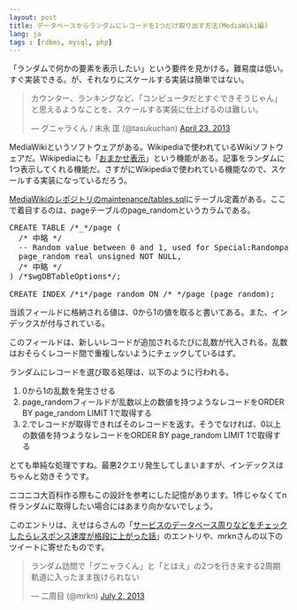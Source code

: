 ```yaml
---
layout: post
title: データベースからランダムにレコードを1つだけ取り出す方法(MediaWiki編)
lang: ja
tags : [rdbms, mysql, php]
---
```

「ランダムで何かの要素を表示したい」という要件を見かける。難易度は低い。すぐ実装できる。が、それなりにスケールする実装は簡単ではない。

<blockquote class="twitter-tweet"><p>カウンター、ランキングなど、「コンピュータだとすぐできそうじゃん」と思えるようなことを、スケールする実装に仕上げるのは難しい。</p>&mdash; グニャラくん / 末永 匡 (@tasukuchan) <a href="https://twitter.com/tasukuchan/statuses/326538208420712449">April 23, 2013</a></blockquote>
<script async src="//platform.twitter.com/widgets.js" charset="utf-8"></script>

MediaWikiというソフトウェアがある。Wikipediaで使われているWikiソフトウェアだ。Wikipediaにも「<a href="http://ja.wikipedia.org/wiki/%E7%89%B9%E5%88%A5:%E3%81%8A%E3%81%BE%E3%81%8B%E3%81%9B%E8%A1%A8%E7%A4%BA">おまかせ表示</a>」という機能がある。記事をランダムに1つ表示してくれる機能だ。さすがにWikipediaで使われている機能なので、スケールする実装になっているだろう。

<a href="https://git.wikimedia.org/blob/mediawiki%2Fcore.git/403b4fed47989741c0164ff97d674dd32aebfb40/maintenance%2Ftables.sql#L250">MediaWikiのレポジトリのmaintenance/tables.sql</a>にテーブル定義がある。ここで着目するのは、pageテーブルのpage_randomというカラムである。

<pre class="prettyprint linenums lang-sql">
CREATE TABLE /*_*/page (
  /* 中略 */
  -- Random value between 0 and 1, used for Special:Randompage
  page_random real unsigned NOT NULL,
  /* 中略 */
) /*$wgDBTableOptions*/;

CREATE INDEX /*i*/page_random ON /*_*/page (page_random);
</pre>

当該フィールドに格納される値は、0から1の値を取ると書いてある。また、インデックスが付与されている。

このフィールドは、新しいレコードが追加されるたびに乱数が代入される。乱数はおそらくレコード間で重複しないようにチェックしているはず。

<a href="https://git.wikimedia.org/blob/mediawiki%2Fcore.git/403b4fed47989741c0164ff97d674dd32aebfb40/includes%2Fspecials%2FSpecialRandompage.php"></a>ランダムにレコードを選び取る処理は、以下のように行われる。</a>

1. 0から1の乱数を発生させる
2. page_randomフィールドが乱数以上の数値を持つようなレコードをORDER BY page_random LIMIT 1で取得する
3. 2.でレコードが取得できればそのレコードを返す。そうでなければ、0以上の数値を持つようなレコードをORDER BY page_random LIMIT 1で取得する

とても単純な処理ですね。最悪2クエリ発生してしまいますが、インデックスはちゃんと効きそうです。

ニコニコ大百科作る際もこの設計を参考にした記憶があります。1件じゃなくてn件ランダムに取得したい場合にはあまり向かないでしょう。

このエントリは、えせはらさんの「<a href="http://bugrammer.g.hatena.ne.jp/nisemono_san/20130629/1372520895">サービスのデータベース周りなどをチェックしたらレスポンス速度が格段に上がった話</a>」のエントリや、mrknさんの以下のツイートに寄せたものです。

<blockquote class="twitter-tweet"><p>ランダム訪問で「グニャラくん」と「とはえ」の2つを行き来する2周期軌道に入ったまま抜けられない</p>&mdash; 二周目 (@mrkn) <a href="https://twitter.com/mrkn/statuses/351952724121759744">July 2, 2013</a></blockquote>
<script async src="//platform.twitter.com/widgets.js" charset="utf-8"></script>
